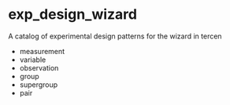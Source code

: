 # exp_design_wizard

A catalog of experimental design patterns for the wizard in tercen

* measurement
* variable
* observation
* group
* supergroup
* pair
